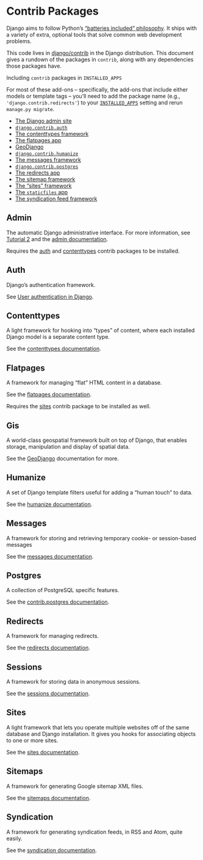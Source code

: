 # Contrib Packages

Django aims to follow Python’s [“batteries included” philosophy](https://docs.python.org/3/tutorial/stdlib.html#tut-batteries-included). It ships with a variety of extra, optional tools that solve common web development problems.

This code lives in [django/contrib](https://github.com/django/django/blob/main/django/contrib) in the Django distribution. This document gives a rundown of the packages in `contrib`, along with any dependencies those packages have.

Including `contrib` packages in `INSTALLED_APPS`

For most of these add-ons – specifically, the add-ons that include either models or template tags – you’ll need to add the package name (e.g., `'django.contrib.redirects'`) to your [`INSTALLED_APPS`](../settings/#std-setting-INSTALLED_APPS) setting and rerun `manage.py migrate`.

- [The Django admin site](admin/)
- [`django.contrib.auth`](auth/)
- [The contenttypes framework](contenttypes/)
- [The flatpages app](flatpages/)
- [GeoDjango](gis/)
- [`django.contrib.humanize`](humanize/)
- [The messages framework](messages/)
- [`django.contrib.postgres`](postgres/)
- [The redirects app](redirects/)
- [The sitemap framework](sitemaps/)
- [The “sites” framework](sites/)
- [The `staticfiles` app](staticfiles/)
- [The syndication feed framework](syndication/)

## Admin

The automatic Django administrative interface. For more information, see [Tutorial 2](../../intro/tutorial02/) and the [admin documentation](admin/).

Requires the [auth](#auth) and [contenttypes](#contenttypes) contrib packages to be installed.

## Auth

Django’s authentication framework.

See [User authentication in Django](../../topics/auth/).

## Contenttypes

A light framework for hooking into “types” of content, where each installed Django model is a separate content type.

See the [contenttypes documentation](contenttypes/).

## Flatpages

A framework for managing “flat” HTML content in a database.

See the [flatpages documentation](flatpages/).

Requires the [sites](#sites) contrib package to be installed as well.

## Gis

A world-class geospatial framework built on top of Django, that enables storage, manipulation and display of spatial data.

See the [GeoDjango](gis/) documentation for more.

## Humanize

A set of Django template filters useful for adding a “human touch” to data.

See the [humanize documentation](humanize/).

## Messages

A framework for storing and retrieving temporary cookie- or session-based messages

See the [messages documentation](messages/).

## Postgres

A collection of PostgreSQL specific features.

See the [contrib.postgres documentation](postgres/).

## Redirects

A framework for managing redirects.

See the [redirects documentation](redirects/).

## Sessions

A framework for storing data in anonymous sessions.

See the [sessions documentation](../../topics/http/sessions/).

## Sites

A light framework that lets you operate multiple websites off of the same database and Django installation. It gives you hooks for associating objects to one or more sites.

See the [sites documentation](sites/).

## Sitemaps

A framework for generating Google sitemap XML files.

See the [sitemaps documentation](sitemaps/).

## Syndication

A framework for generating syndication feeds, in RSS and Atom, quite easily.

See the [syndication documentation](syndication/).